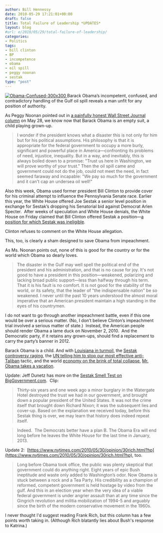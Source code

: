 ```yaml
---
author: Bill Hennessy
date: 2010-05-29 17:21:01+00:00
draft: false
title: Total Failure of Leadership *UPDATES*
layout: blog
#url: e/2010/05/29/total-failure-of-leadership/
categories:
- Politics
tags:
- bill clinton
- BP
- incompetence
- obama
- oil spill
- peggy noonan
- sestak
type: "post"
---
```


[![Obama-Confused-300x300](https://hennessysview.com/wp-content/uploads/2010/05/ObamaConfused300x300_thumb.jpg)
](https://hennessysview.com/wp-content/uploads/2010/05/ObamaConfused300x300.jpg) Barack Obama’s incompetent, confused, and contradictory handling of the Gulf oil spill reveals a man unfit for any position of authority.

As Peggy Noonan pointed out in [a painfully honest Wall Street Journal column](https://online.wsj.com/article/declarations.html) on May 28, we know now that Barack Obama is an empty suit, a child playing grown-up.


> I wonder if the president knows what a disaster this is not only for him but for his political assumptions. His philosophy is that it is appropriate for the federal government to occupy a more burly, significant and powerful place in America—confronting its problems of need, injustice, inequality. But in a way, and inevitably, this is always boiled down to a promise: "Trust us here in Washington, we will prove worthy of your trust." Then the oil spill came and government could not do the job, could not meet the need, in fact seemed faraway and incapable: "We pay so much for the government and it can't cap an undersea oil well!"


Also this week, Obama used former president Bill Clinton to provide cover for his criminal attempt to influence the Pennsylvania Senate race. Earlier this year, the White House offered Joe Sestak a senior level position in exchange for Sestak’s dropping his Senatorial bid against Democrat Arlen Specter.  After weeks of speculation and White House denials, the White House on Friday claimed that Bill Clinton offered Sestak a position—[a position for which Sestak was ineligible](https://biggovernment.com/jdunetz/2010/05/29/white-house-sestak-story-doesnt-pass-the-smell-test/).

Clinton refuses to comment on the White House allegation.

This, too, is clearly a sham designed to save Obama from impeachment.

As Ms. Noonan points out, none of this is good for the country or for the world which Obama so dearly loves.


> The disaster in the Gulf may well spell the political end of the president and his administration, and that is no cause for joy. It's not good to have a president in this position—weakened, polarizing and lacking broad public support—less than halfway through his term. That it is his fault is no comfort. It is not good for the stability of the world, or its safety, that the leader of "the indispensable nation" be so weakened. I never until the past 10 years understood the almost moral imperative that an American president maintain a high standing in the eyes of his countrymen.


I do not want to go through another impeachment battle, even if this one would be over a serious matter. (No, I don’t believe Clinton’s impeachment trial involved a serious matter of state.)  Instead, the American people should render Obama a lame duck on November 2, 2010.  And the Democratic party, if it retains any grown-ups, should find a replacement to carry the party’s banner in 2012.

Barack Obama is a child. And with [Louisiana in turmoil](https://blogs.abcnews.com/politicalpunch/2010/05/parish-president-president-obama-chewed-me-out.html), the [Sestak controversy raging](https://blogs.abcnews.com/politicalpunch/2010/05/exclusive-senate-judiciary-committee-republicans-atorney-general-eric-holder-special-prosecutor-sestak-job-offer.html), the [UN telling him to stop our most effective anti-Taliban](https://www.cbsnews.com/8301-503543_162-20006241-503543.html) tactic, and the world [economy on the brink of total collapse](https://www.telegraph.co.uk/finance/comment/edmundconway/7770265/Is-Europe-heading-for-a-meltdown.html), [Mr. Obama takes a vacation](https://www.foxnews.com/politics/2010/05/27/stressed-tone-deaf-obama-chicago-vacation-raises-eyebrows/).


Update: Jeff Dunetz has more on the [Sestak Smell Test on BigGovernment.com](https://biggovernment.com/jdunetz/2010/05/29/white-house-sestak-story-doesnt-pass-the-smell-test/).  Clip:





> 

> 
> Thirty-six years and one week ago a minor burglary in the Watergate Hotel destroyed the trust we had in our government, and brought down a popular president of the United States. It was not the crime itself that brought down Richard Nixon; it was the subsequent lies and cover-up. Based on the explanation we received today, before this Sestak thing is over, we may learn that history does indeed repeat itself.
> 
> 

> 
> Indeed.  The Democrats better have a plan B. The Obama Era will end long before he leaves the White House for the last time in January, 2013.
> 
> 





Update 2:  [https://www.nytimes.com/2010/05/30/opinion/30rich.html?hp](https://www.nytimes.com/2010/05/30/opinion/30rich.html?hp), too.





> 

> 
> Long before Obama took office, the public was plenty skeptical that government could do anything right. Eight years of epic Bush ineptitude and waste only added to Washington’s odor. Now Obama is stuck between a rock and a Tea Party. His credibility as a champion of reformed, competent government is held hostage by video from the gulf. And this in an election year when the very idea of a viable federal government is under angrier assault than at any time since the Gingrich revolution and militia mobilization of 1994-5 and arguably since the birth of the modern conservative movement in the 1960s.
> 
> 





I never thought I'd suggest reading Frank Rich, but this column has a few points worth taking in. (Although Rich blatantly lies about Bush's response to Katrina.)
